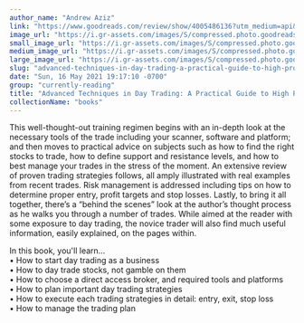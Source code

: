 ```yaml
---
author_name: "Andrew Aziz"
link: "https://www.goodreads.com/review/show/4005486136?utm_medium=api&utm_source=rss"
image_url: "https://i.gr-assets.com/images/S/compressed.photo.goodreads.com/books/1529047264l/40532207._SY75_.jpg"
small_image_url: "https://i.gr-assets.com/images/S/compressed.photo.goodreads.com/books/1529047264l/40532207._SY75_.jpg"
medium_image_url: "https://i.gr-assets.com/images/S/compressed.photo.goodreads.com/books/1529047264l/40532207._SX98_.jpg"
large_image_url: "https://i.gr-assets.com/images/S/compressed.photo.goodreads.com/books/1529047264l/40532207._SY475_.jpg"
slug: "advanced-techniques-in-day-trading-a-practical-guide-to-high-probability-day-trading-strategies-and-methods"
date: "Sun, 16 May 2021 19:17:10 -0700"
group: "currently-reading"
title: "Advanced Techniques in Day Trading: A Practical Guide to High Probability Day Trading Strategies and Methods"
collectionName: "books"
---
```

This well-thought-out training regimen begins with an in-depth look at the necessary tools of the trade including your scanner, software and platform; and then moves to practical advice on subjects such as how to find the right stocks to trade, how to define support and resistance levels, and how to best manage your trades in the stress of the moment. An extensive review of proven trading strategies follows, all amply illustrated with real examples from recent trades. Risk management is addressed including tips on how to determine proper entry, profit targets and stop losses. Lastly, to bring it all together, there’s a “behind the scenes” look at the author’s thought process as he walks you through a number of trades. While aimed at the reader with some exposure to day trading, the novice trader will also find much useful information, easily explained, on the pages within.   
   
In this book, you'll learn...   
• How to start day trading as a business   
• How to day trade stocks, not gamble on them   
• How to choose a direct access broker, and required tools and platforms   
• How to plan important day trading strategies   
• How to execute each trading strategies in detail: entry, exit, stop loss   
• How to manage the trading plan